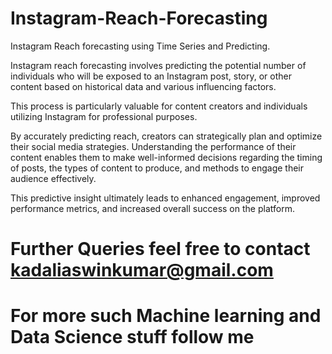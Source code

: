 # Instagram-Reach-Forecasting
Instagram Reach forecasting using Time Series and Predicting.

Instagram reach forecasting involves predicting the potential number of individuals who will be exposed to an Instagram post, story, or other content based on historical data and various influencing factors. 

This process is particularly valuable for content creators and individuals utilizing Instagram for professional purposes.

By accurately predicting reach, creators can strategically plan and optimize their social media strategies. Understanding the performance of their content enables them to make well-informed decisions regarding the timing of posts, the types of content to produce, and methods to engage their audience effectively. 

This predictive insight ultimately leads to enhanced engagement, improved performance metrics, and increased overall success on the platform.

# Further Queries feel free to contact kadaliaswinkumar@gmail.com

# For more such Machine learning and Data Science stuff follow me
